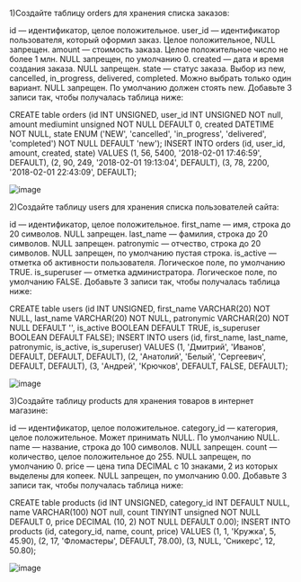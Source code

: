 1)Создайте таблицу orders для хранения списка заказов:

id — идентификатор, целое положительное.
user_id — идентификатор пользователя, который оформил заказ. Целое положительное, NULL запрещен.
amount — стоимость заказа. Целое положительное число не более 1 млн. NULL запрещен, по умолчанию 0.
created — дата и время создания заказа. NULL запрещен.
state — статус заказа. Выбор из new, cancelled, in_progress, delivered, completed. Можно выбрать только один вариант. NULL запрещен. По умолчанию должен стоять new.
Добавьте 3 записи так, чтобы получалась таблица ниже:

CREATE table orders (id INT UNSIGNED, user_id INT UNSIGNED NOT null,
 amount mediumint unsigned NOT NULL DEFAULT 0, created DATETIME NOT NULL, state ENUM
  ('NEW', 'cancelled', 'in_progress', 'delivered', 'completed')
  NOT NULL DEFAULT 'new');
INSERT INTO orders (id, user_id, amount, created, state)
VALUES (1, 56, 5400, '2018-02-01 17:46:59', DEFAULT),
(2, 90, 249, '2018-02-01 19:13:04', DEFAULT),
(3, 78, 2200, '2018-02-01 22:43:09', DEFAULT);

![image](https://github.com/user-attachments/assets/bce17f59-c4f3-486e-a565-f2df2c4f9579)


2)Создайте таблицу users для хранения списка пользователей сайта:

id — идентификатор, целое положительное.
first_name — имя, строка до 20 символов. NULL запрещен.
last_name — фамилия, строка до 20 символов. NULL запрещен.
patronymic — отчество, строка до 20 символов. NULL запрещен, по умолчанию пустая строка.
is_active — отметка об активности пользователя. Логическое поле, по умолчанию TRUE.
is_superuser — отметка администратора. Логическое поле, по умолчанию FALSE.
Добавьте 3 записи так, чтобы получалась таблица ниже:

CREATE table users (id INT UNSIGNED, first_name VARCHAR(20) NOT NULL,
 last_name VARCHAR(20) NOT NULL, patronymic VARCHAR(20) NOT NULL DEFAULT '',
is_active BOOLEAN DEFAULT TRUE, is_superuser BOOLEAN DEFAULT FALSE);
INSERT INTO users (id, first_name, last_name, patronymic, is_active, is_superuser)
VALUES (1, 'Дмитрий', 'Иванов', DEFAULT, DEFAULT, DEFAULT),
(2, 'Анатолий', 'Белый', 'Сергеевич', DEFAULT, DEFAULT),
(3, 'Андрей', 'Крючков', DEFAULT, FALSE, DEFAULT);

![image](https://github.com/user-attachments/assets/11578718-b318-4394-a138-aed0b022adb3)


3)Создайте таблицу products для хранения товаров в интернет магазине:

id — идентификатор, целое положительное.
category_id — категория, целое положительное. Может принимать NULL. По умолчанию NULL.
name — название, строка до 100 символов. NULL запрещен.
count — количество, целое положительное до 255. NULL запрещен, по умолчанию 0.
price — цена типа DECIMAL с 10 знаками, 2 из которых выделены для копеек. NULL запрещен, по умолчанию 0.00.
Добавьте 3 записи так, чтобы получалась таблица ниже:

CREATE table products (id INT UNSIGNED, category_id INT DEFAULT NULL, name VARCHAR(100) NOT null,
 count TINYINT unsigned NOT NULL DEFAULT 0, price DECIMAL (10, 2) NOT NULL DEFAULT 0.00);
INSERT INTO products (id, category_id, name, count, price)
VALUES (1, 1, 'Кружка', 5, 45.90),
(2, 17, 'Фломастеры', DEFAULT, 78.00),
(3, NULL, 'Сникерс', 12, 50.80);

![image](https://github.com/user-attachments/assets/dd8701ec-b515-410a-921f-ebe51530f83f)

